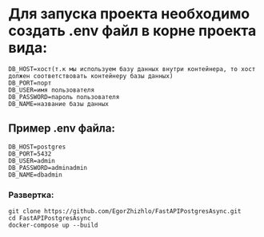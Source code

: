 # Для запуска проекта необходимо создать .env файл в корне проекта вида:
    DB_HOST=хост(т.к мы используем базу данных внутри контейнера, то хост должен соответствовать контейнеру базы данных)
    DB_PORT=порт
    DB_USER=имя пользователя
    DB_PASSWORD=пароль пользователя
    DB_NAME=название базы данных
## Пример .env файла:
    DB_HOST=postgres
    DB_PORT=5432
    DB_USER=admin
    DB_PASSWORD=adminadmin
    DB_NAME=dbadmin


### Развертка:
    git clone https://github.com/EgorZhizhlo/FastAPIPostgresAsync.git
    cd FastAPIPostgresAsync
    docker-compose up --build
